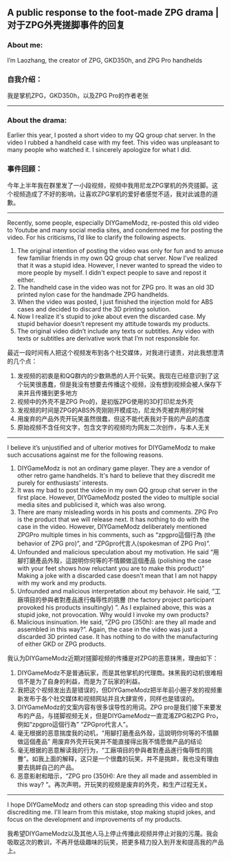 ## A public response to the foot-made ZPG drama | 对于ZPG外壳搓脚事件的回复

### About me: 
I’m Laozhang, the creator of ZPG, GKD350h, and ZPG Pro handhelds 

### 自我介绍：
我是掌机ZPG，GKD350h，以及ZPG Pro的作者老张

--- 

### About the drama: 
Earlier this year, I posted a short video to my QQ group chat server. In the video I rubbed a handheld case with my feet. This video was unpleasant to many people who watched it. I sincerely apologize for what I did. 

### 事件回顾：
今年上半年我在群里发了一小段视频，视频中我用尼龙ZPG掌机的外壳搓脚。这个视频造成了不好的影响，让喜欢ZPG掌机的爱好者感觉不适，我对此诚恳的道歉。

--- 

Recently, some people, especially DIYGameModz, re-posted this old video to Youtube and many social media sites, and condemned me for posting the video. For his criticisms, I’d like to clarify the following aspects. 

1.	The original intention of posting the video was only for fun and to amuse few familiar friends in my own QQ group chat server. Now I’ve realized that it was a stupid idea. However, I never wanted to spread the video to more people by myself. I didn't expect people to save and repost it either. 
2.	The handheld case in the video was not for ZPG pro. It was an old 3D printed nylon case for the handmade ZPG handhelds. 
3.	When the video was posted, I just finished the injection mold for ABS cases and decided to discard the 3D printing solution.
4.	Now I realize it's stupid to joke about even the discarded case. My stupid behavior doesn’t represent my attitude towards my products.
5.	The original video didn’t include any texts or  subtitles. Any video with texts or subtitles are derivative work that I’m not responsible for.

最近一段时间有人把这个视频发布到各个社交媒体，对我进行谴责，对此我想澄清的几个点：

1.	发视频的初衷是和QQ群内的少数熟悉的人开个玩笑。我现在已经意识到了这个玩笑很愚蠢，但是我没有想要去传播这个视频，没有想到视频会被人保存下来并且传播到更多地方
2.	视频中的外壳不是ZPG Pro的，是初版ZPG使用的3D打印尼龙外壳
3.	发视频的时间是ZPG的ABS外壳刚刚开模成功，尼龙外壳被弃用的时候
4.	用废弃的产品外壳开玩笑虽然很蠢，但这不能代表我对于我的产品的态度
5.	原始视频不含任何文字，包含文字的视频均为网友二次创作，与本人无关

--- 

I believe it’s unjustified and of ulterior motives for DIYGameModz to make such accusations against me for the following reasons. 
1.	DIYGameModz is not an ordinary game player. They are a vendor of other retro game handhelds. It's hard to believe that they discredit me purely for enthusiasts’ interests. 
2.	It was my bad to post the video in my own QQ group chat server in the first place. However, DIYGameModz posted the video to multiple social media sites and publicised it, which was also wrong. 
3.	There are many misleading words in his posts and comments. ZPG Pro is the product that we will release next. It has nothing to do with the case in the video. However, DIYGameModz deliberately mentioned ZPGPro multiple times in his comments, such as “zpgpro這個行為 (the behavior of ZPG pro)”, and “ZPGpro代言人(spokesman of ZPG Pro)”.
4.	Unfounded and malicious speculation about my motivation. He said “用腳打磨產品外殼，這說明你何等的不情願做這個產品 (polishing the case with your feet shows how reluctant you are to make this product)” Making a joke with a discarded case doesn’t mean that I am not happy with my work and my products. 
5.	Unfounded and malicious interpretation about my behavoir. He said, “工廠項目的參與者對產品進行侮辱性的挑釁 (the factory project participant provoked his products insultingly) ”. As I explained above, this was a stupid joke, not provocation. Why would I invoke my own products? 
6.	Malicious insinuation. He said, “ZPG pro (350h): are they all made and assembled in this way?”. Again, the case in the video was just a discarded 3D printed case. It has nothing to do with the manufacturing of either GKD or ZPG products. 

我认为DIYGameModz近期对搓脚视频的传播是对ZPG的恶意抹黑，理由如下： 
1.	DIYGameModz不是普通玩家，而是其他掌机的代理商。抹黑我的动机很难相信不是为了自身的利益，而是为了玩家的利益。
2.	我把这个视频发出去是错误的，但DIYGameModz把半年前小圈子发的视频重新发布于各个社交媒体和视频网站并且大肆宣传，同样也是错误的。
3.	DIYGameModz的文案内容有很多误导性的用词。ZPG pro是我们接下来要发布的产品，与搓脚视频无关，但是DIYGameModz一直混淆ZPG和ZPG Pro，例如“zpgpro這個行為” “ZPGpro代言人”。
4.	毫无根据的恶意揣度我的动机，“用腳打磨產品外殼，這說明你何等的不情願做這個產品” 用废弃外壳开玩笑并不能直接得出我不情愿做产品的结论
5.	毫无根据的恶意解读我的行为，“工廠項目的參與者對產品進行侮辱性的挑釁”。如我上面的解释，这只是一个很蠢的玩笑，并不是挑衅，我也没有理由要去挑衅自己的产品。
6.	恶意影射和暗示，“ZPG pro (350H): Are they all made and assembled in this way? ”。再次声明，开玩笑的视频是废弃的外壳，和生产过程无关。

--- 

I hope DIYGameModz and others can stop spreading this video and stop discrediting me. I'll learn from this mistake, stop making stupid jokes, and focus on the development and improvements of my products.

我希望DIYGameModz以及其他人马上停止传播此视频并停止对我的污蔑。我会吸取这次的教训，不再开低级趣味的玩笑，把更多精力投入到开发和提高我的产品上。
